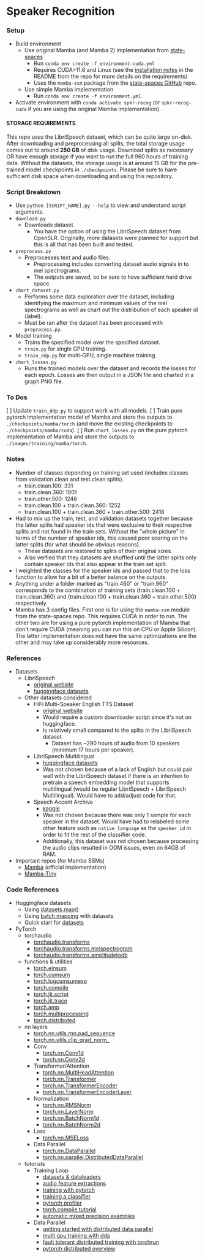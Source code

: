 # Speaker Recognition


### Setup

 - Build environment
     - Use original Mamba (and Mamba 2) implementation from [state-spaces](https://github.com/state-spaces/mamba)
         - Run `conda env create -f environment-cuda.yml`
         - Requires CUDA>11.6 and Linux (see the [installation notes](https://github.com/state-spaces/mamba?tab=readme-ov-file#installation) in the README from the repo for more details on the requirements)
         - Uses the `mamba-ssm` package from the [state-spaces GitHub](https://github.com/state-spaces/mamba) repo.
     - Use simple Mamba implementation
         - Run `conda env create -f environment.yml`.
 - Activate environment with `conda activate spkr-recog` (or `spkr-recog-cuda` if you are using the original Mamba implementation).


#### STORAGE REQUIREMENTS

This repo uses the LibriSpeech dataset, which can be quite large on-disk. After downloading and preprocessing all splits, the total storage usage comes out to around **250 GB** of disk usage. Download splits as necessary OR have enough storage if you want to run the full 960 hours of training data. Without the datasets, the storage usage is at around 15 GB for the pre-trained model checkpoints in `./checkpoints`. Please be sure to have sufficient disk space when downloading and using this repository.


### Script Breakdown

 - Use `python [SCRIPT_NAME].py --help` to view and understand script arguments.
 - `download.py`
     - Downloads dataset.
         - You have the option of using the LibriSpeech dataset from OpenSLR. Originally, more datasets were planned for support but this is all that has been built and tested.
 - `preprocess.py`
     - Preprocesses text and audio files.
         - Preprocessing includes converting dataset audio signals in to mel spectrograms.
         - The outputs are saved, so be sure to have sufficient hard drive space.
 - `chart_dataset.py`
     - Performs some data exploration over the dataset, including identifying the maximum and minimum values of the mel spectrograms as well as chart out the distribution of each speaker id (label).
     - Must be ran after the dataset has been processed with `preprocess.py`.
 - Model training
     - Trains the specified model over the specified dataset.
     - `train.py` for single GPU training.
     - `train_ddp.py` for multi-GPU, single machine training.
 - `chart_losses.py`
     - Runs the trained models over the dataset and records the losses for each epoch. Losses are then output in a JSON file and charted in a graph PNG file.


### To Dos

 [ ] Update `train_ddp.py` to support work with all models.
 [ ] Train pure pytorch implementation model of Mamba and store the outputs to `./checkpoints/mamba/torch` (and move the existing checkpoints to `./checkpoints/mamba/cuda`).
 [ ] Run `chart_losses.py` on the pure pytorch implementation of Mamba and store the outputs to `./images/training/mamba/torch`.


### Notes

 - Number of classes depending on training set used (includes classes from validation.clean and test.clean splits).
     - train.clean.100: 331
     - train.clean.360: 1001
     - train.other.500: 1246
     - train.clean.100 + train.clean.360: 1252
     - train.clean.100 + train.clean.360 + train.other.500: 2418
 - Had to mix up the train, test, and validation datasets together because the latter splits had speaker ids that were exclusive to their respective splits and not found in the train sets. Without the "whole picture" in terms of the number of speaker ids, this caused poor scoring on the latter splits (for what should be obvious reasons).
     - These datasets are restored to splits of their original sizes.
     - Also verfied that they datasets are shuffled until the latter splits only contain speaker ids that also appear in the train set split.
 - I weighted the classes for the speaker ids and passed that to the loss function to allow for a bit of a better balance on the outputs.
 - Anything under a folder marked as "train.460" or "train.960" corresponds to the combination of training sets (train.clean.100 + train.clean.360) and (train.clean.100 + train.clean.360 + train.other.500) respectively.
 - Mamba has 3 config files. First one is for using the `mamba-ssm` module from the state-spaces repo. This requires CUDA in order to run. The other two are for using a pure pytorch implementation of Mamba that don't require CUDA (meaning you can run this on CPU or Apple Silicon). The latter implementation does not have the same optimizations are the other and may take up considerably more resources.


### References

 - Datasets
     - LibriSpeech
         - [original website](https://www.openslr.org/12)
         - [huggingface datasets](https://huggingface.co/datasets/openslr/librispeech_asr)
     - Other datasets considered
         - HiFi Multi-Speaker English TTS Dataset
             - [original website](https://www.openslr.org/109/)
             - Would require a custom downloader script since it's not on huggingface.
             - Is relatively small compared to the splits in the LibriSpeech dataset.
                 - Dataset has ~290 hours of audio from 10 speakers (minimum 17 hours per speaker).
         - LibriSpeech Multilingual
             - [huggingface datasets](https://huggingface.co/datasets/facebook/multilingual_librispeech)
             - Was not chosen because of a lack of English but could pair well with the LibriSpeech dataset if there is an intention to pretrain a speech embedding model that supports multilingual (would be regular LibriSpeech + LibriSpeech Multilingual). Would have to add/adjust code for that.
         - Speech Accent Archive
             - [kaggle](https://www.kaggle.com/datasets/rtatman/speech-accent-archive?select=speakers_all.csv)
             - Was not chosen because there was only 1 sample for each speaker in the dataset. Would have had to relabeled some other feature such as `native_language` as the `speaker_id` in order to fit the rest of the classifier code. 
             - Additionally, this dataset was not chosen because processing the audio clips resulted in OOM issues, even on 64GB of RAM.
 - Important repos (for Mamba SSMs)
     - [Mamba](https://github.com/state-spaces/mamba) (official implementation)
     - [Mamba-Tiny](https://github.com/PeaBrane/mamba-tiny)


### Code References

 - Huggingface datasets
     - Using [datasets.map()](https://huggingface.co/docs/datasets/en/package_reference/main_classes#datasets.DatasetDict.map)
     - Using [batch mapping](https://huggingface.co/docs/datasets/en/about_map_batch) with datasets
     - Quick start for [datasets](https://huggingface.co/docs/datasets/en/quickstart)
 - PyTorch
     - torchaudio
         - [torchaudio.transforms](https://pytorch.org/audio/main/transforms.html)
         - [torchaudio.transforms.melspectrogram](https://pytorch.org/audio/main/generated/torchaudio.transforms.MelSpectrogram.html)
         - [torchaudio.transforms.amplitudetodb](https://pytorch.org/audio/main/generated/torchaudio.transforms.AmplitudeToDB.html)
     - functions & utilities
         - [torch.einsum](https://pytorch.org/docs/stable/generated/torch.einsum.html)
         - [torch.cumsum](https://pytorch.org/docs/stable/generated/torch.cumsum.html)
         - [torch.logcumsumexp](https://pytorch.org/docs/stable/generated/torch.logcumsumexp.html)
         - [torch.compile](https://pytorch.org/docs/stable/generated/torch.compile.html)
         - [torch.jit.script](https://pytorch.org/docs/stable/generated/torch.jit.script.html)
         - [torch.jit.trace](https://pytorch.org/docs/stable/generated/torch.jit.trace.html)
         - [torch.amp](https://pytorch.org/docs/stable/amp.html)
         - [torch.multiprocessing](https://pytorch.org/docs/stable/multiprocessing.html)
         - [torch.distributed](https://pytorch.org/docs/stable/distributed.html)
     - nn layers
         - [torch.nn.utils.rnn.pad_sequence](https://pytorch.org/docs/stable/generated/torch.nn.utils.rnn.pad_sequence.html)
         - [torch.nn.utils.clip_grad_norm_](https://pytorch.org/docs/stable/generated/torch.nn.utils.clip_grad_norm_.html)
         - Conv
             - [torch.nn.Conv1d](https://pytorch.org/docs/stable/generated/torch.nn.Conv1d.html)
             - [torch.nn.Conv2d](https://pytorch.org/docs/stable/generated/torch.nn.Conv2d.html)
         - Transformer/Attention
             - [torch.nn.MultiHeadAttention](https://docs.pytorch.org/docs/stable/generated/torch.nn.MultiheadAttention.html)
             - [torch.nn.Transformer](https://docs.pytorch.org/docs/stable/generated/torch.nn.Transformer.html)
             - [torch.nn.TransformerEncoder](https://docs.pytorch.org/docs/stable/generated/torch.nn.TransformerEncoder.html)
             - [torch.nn.TransformerEncoderLayer](https://docs.pytorch.org/docs/stable/generated/torch.nn.TransformerEncoderLayer.html)
         - Normalization
             - [torch.nn.RMSNorm](https://pytorch.org/docs/stable/generated/torch.nn.RMSNorm.html)
             - [torch.nn.LayerNorm](https://pytorch.org/docs/stable/generated/torch.nn.LayerNorm.html)
             - [torch.nn.BatchNorm1d](https://pytorch.org/docs/stable/generated/torch.nn.BatchNorm1d.html)
             - [torch.nn.BatchNorm2d](https://pytorch.org/docs/stable/generated/torch.nn.BatchNorm2d.html)
         - Loss
             - [torch.nn.MSELoss](https://pytorch.org/docs/stable/generated/torch.nn.CrossEntropyLoss.html)
         - Data Parallel
             - [torch.nn.DataParallel](https://pytorch.org/docs/stable/generated/torch.nn.DataParallel.html)
             - [torch.nn.parallel.DistributedDataParallel](https://pytorch.org/docs/stable/generated/torch.nn.parallel.DistributedDataParallel.html)
     - tutorials
         - Training Loop
             - [datasets & dataloaders](https://pytorch.org/tutorials/beginner/basics/data_tutorial.html)
             - [audio feature extractions](https://pytorch.org/audio/stable/tutorials/audio_feature_extractions_tutorial.html)
             - [training with pytorch](https://pytorch.org/tutorials/beginner/introyt/trainingyt.html)
             - [training a classifier](https://docs.pytorch.org/tutorials/beginner/blitz/cifar10_tutorial.html)
             - [pytorch profiler](https://pytorch.org/tutorials/recipes/recipes/profiler_recipe.html)
             - [torch.compile tutorial](https://pytorch.org/tutorials/intermediate/torch_compile_tutorial.html)
             - [automatic mixed precision examples](https://pytorch.org/docs/stable/notes/amp_examples.html)
         - Data Parallel
             - [getting started with distributed data parallel](https://pytorch.org/tutorials/intermediate/ddp_tutorial.html)
             - [multi gpu training with ddp](https://pytorch.org/tutorials/beginner/ddp_series_multigpu.html)
             - [fault tolerant distributed training with torchrun](https://pytorch.org/tutorials/beginner/ddp_series_fault_tolerance.html)
             - [pytorch distributed overview](https://pytorch.org/tutorials/beginner/dist_overview.html)